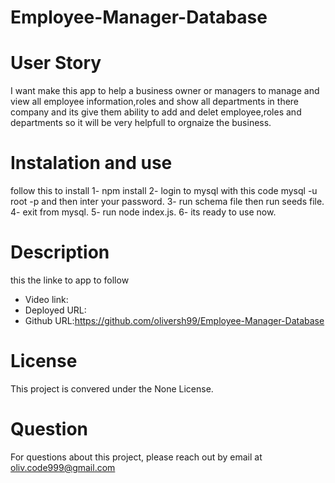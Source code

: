 # Employee-Manager-Database

# User Story
I want make this app to help a business owner or managers to manage and view all employee information,roles and show all departments in there company and its give them ability to add and delet employee,roles and departments so it will be very helpfull to orgnaize the business.

# Instalation and use
follow this to install 
1- npm install
2- login to mysql with this code mysql -u root -p and then inter your password.
3- run schema file then run seeds file.
4- exit from mysql.
5- run node index.js.
6- its ready to use now.




# Description
this the linke to app to follow 
- Video link:
- Deployed URL:
- Github URL:https://github.com/oliversh99/Employee-Manager-Database

# License
This project is convered under the None License.

# Question
For questions about this project, please reach out by email at oliv.code999@gmail.com

